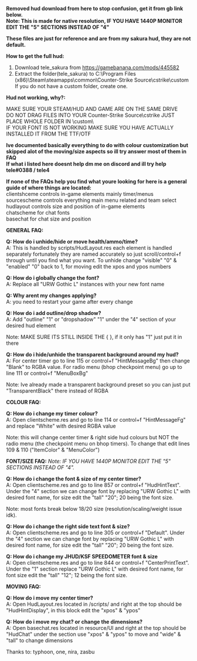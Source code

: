 **Removed hud download from here to stop confusion, get it from gb link below.**  
**Note: This is made for native resolution, IF YOU HAVE 1440P MONITOR EDIT THE "5" SECTIONS INSTEAD OF "4"**  

**These files are just for reference and are from my sakura hud, they are not default.**

**How to get the full hud:**
1. Download tele_sakura from https://gamebanana.com/mods/445582
2. Extract the folder(tele_sakura) to C:\Program Files (x86)\Steam\steamapps\common\Counter-Strike Source\cstrike\custom
If you do not have a custom folder, create one.

**Hud not working, why?:**  

MAKE SURE YOUR STEAM/HUD AND GAME ARE ON THE SAME DRIVE  
DO NOT DRAG FILES INTO YOUR Counter-Strike Source\cstrike JUST PLACE WHOLE FOLDER IN \custom\  
IF YOUR FONT IS NOT WORKING MAKE SURE YOU HAVE ACTUALLY INSTALLED IT FROM THE TTF/OTF  

**Ive documented basically everything to do with colour customization but skipped alot of the moving/size aspects so ill try answer most of them in FAQ**  
**If what i listed here doesnt help dm me on discord and ill try help tele#0388 / tele4**  

**If none of the FAQs help you find what youre looking for here is a general guide of where things are located:**   
clientshceme controls in-game elements mainly timer/menus  
sourcescheme controls everything main menu related and team select  
hudlayout controls size and position of in-game elements  
chatscheme for chat fonts  
basechat for chat size and position  

**GENERAL FAQ:**  

**Q: How do i unhide/hide or move health/ammo/time?**  
A: This is handled by scripts/HudLayout.res each element is handled separately fortunately they are named accurately so just scroll/control+f through until you find what you want. To unhide change "visible" "0" & "enabled" "0" back to 1, for moving edit the xpos and ypos numbers  

**Q: How do i globally change the font?**  
A: Replace all "URW Gothic L" instances with your new font name

**Q: Why arent my changes applying?**  
A: you need to restart your game after every change  

**Q: How do i add outline/drop shadow?**  
A: Add "outline" "1" or "dropshadow" "1" under the "4" section of your desired hud element  

Note: MAKE SURE ITS STILL INSIDE THE { }, if it only has "1" just put it in there  

**Q: How do i hide/unhide the transparent background around my hud?**  
A: For center timer go to line 115 or control+f "HintMessageBg" then change "Blank" to RGBA value. For radio menu (bhop checkpoint menu) go up to line 111 or control+f "MenuBoxBg"

Note: Ive already made a transparent background preset so you can just put "TransparentBlack" there instead of RGBA  


**COLOUR FAQ:**  

**Q: How do i change my timer colour?**  
A: Open clientscheme.res and go to line 114 or control+f "HintMessageFg" and replace "White" with desired RGBA value  

Note: this will change center timer & right side hud colours but NOT the radio menu (the checkpoint menu on bhop timers). To change that edit lines 109 & 110 ("ItemColor"	& "MenuColor")  


**FONT/SIZE FAQ:**  *Note: IF YOU HAVE 1440P MONITOR EDIT THE "5" SECTIONS INSTEAD OF "4".*  

**Q: How do i change the font & size of my center timer?**  
A: Open clientscheme.res and go to line 857 or control+f "HudHintText". Under the "4" section we can change font by replacing "URW Gothic L" with desired font name, for size edit the "tall" "20"; 20 being the font size.  

Note: most fonts break below 18/20 size (resolution/scaling/weight issue idk).    

**Q: How do i change the right side text font & size?**  
A: Open clientscheme.res and go to line 305 or control+f "Default". Under the "4" section we can change font by replacing "URW Gothic L" with desired font name, for size edit the "tall" "20"; 20 being the font size.  


**Q: How do i change my JHUD/KSF SPEEDOMETER font & size**  
A: Open clientscheme.res and go to line 844 or control+f "CenterPrintText". Under the "1" section replace "URW Gothic L" with desired font name, for font size edit the "tall" "12"; 12 being the font size.  

**MOVING FAQ:**  

**Q: How do i move my center timer?**  
A: Open HudLayout.res located in /scripts/ and right at the top should be "HudHintDisplay", in this block edit the "xpos" & "ypos"

**Q: How do i move my chat? or change the dimensions?**  
A: Open basechat.res located in resource/UI and right at the top should be "HudChat" under the section use "xpos" & "ypos" to move and "wide" & "tall" to change dimensions  


Thanks to: typhoon, one, nira, zasbu
